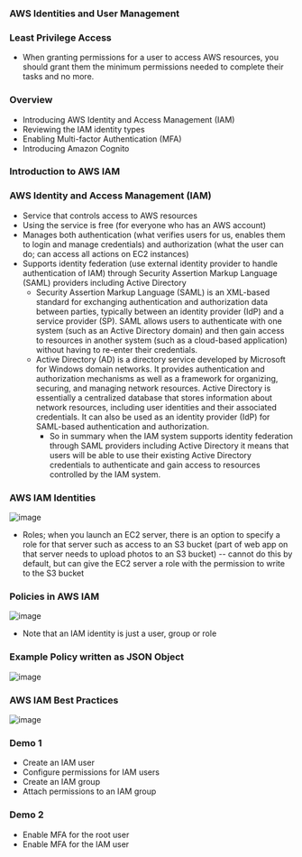 ### AWS Identities and User Management

### Least Privilege Access

* When granting permissions for a user to access AWS resources, you should grant them the minimum permissions needed to complete their tasks and no more.

### Overview

* Introducing AWS Identity and Access Management (IAM)
* Reviewing the IAM identity types
* Enabling Multi-factor Authentication (MFA)
* Introducing Amazon Cognito

### Introduction to AWS IAM

### AWS Identity and Access Management (IAM)

* Service that controls access to AWS resources
* Using the service is free (for everyone who has an AWS account)
* Manages both authentication (what verifies users for us, enables them to login and manage credentials) and authorization (what the user can do; can access all actions on EC2 instances)
* Supports identity federation (use external identity provider to handle authentication of IAM) through Security Assertion Markup Language (SAML) providers including Active Directory
    * Security Assertion Markup Language (SAML) is an XML-based standard for exchanging authentication and authorization data between parties, typically between an identity provider (IdP) and a service provider (SP). SAML allows users to authenticate with one system (such as an Active Directory domain) and then gain access to resources in another system (such as a cloud-based application) without having to re-enter their credentials.
    * Active Directory (AD) is a directory service developed by Microsoft for Windows domain networks. It provides authentication and authorization mechanisms as well as a framework for organizing, securing, and managing network resources. Active Directory is essentially a centralized database that stores information about network resources, including user identities and their associated credentials. It can also be used as an identity provider (IdP) for SAML-based authentication and authorization.
       * So in summary when the IAM system supports identity federation through SAML providers including Active Directory it means that users will be able to use their existing Active Directory credentials to authenticate and gain access to resources controlled by the IAM system.

### AWS IAM Identities

![image](https://user-images.githubusercontent.com/114364831/214150754-82d6dff7-8ba3-4941-99de-bb7fe5fdfd15.png)

* Roles; when you launch an EC2 server, there is an option to specify a role for that server such as access to an S3 bucket (part of web app on that server needs to upload photos to an S3 bucket) -- cannot do this by default, but can give the EC2 server a role with the permission to write to the S3 bucket

### Policies in AWS IAM

![image](https://user-images.githubusercontent.com/114364831/214152148-cc913f6a-d5b1-48dc-b8b2-5256d1648876.png)

* Note that an IAM identity is just a user, group or role

### Example Policy written as JSON Object

![image](https://user-images.githubusercontent.com/114364831/214152751-77a94911-1ee2-4a04-9520-72377c50697b.png)

### AWS IAM Best Practices

![image](https://user-images.githubusercontent.com/114364831/214152975-b0c4ffd9-e45a-4a63-9179-2eee720b6e85.png)

### Demo 1

* Create an IAM user
* Configure permissions for IAM users
* Create an IAM group
* Attach permissions to an IAM group

### Demo 2

* Enable MFA for the root user
* Enable MFA for the IAM user


